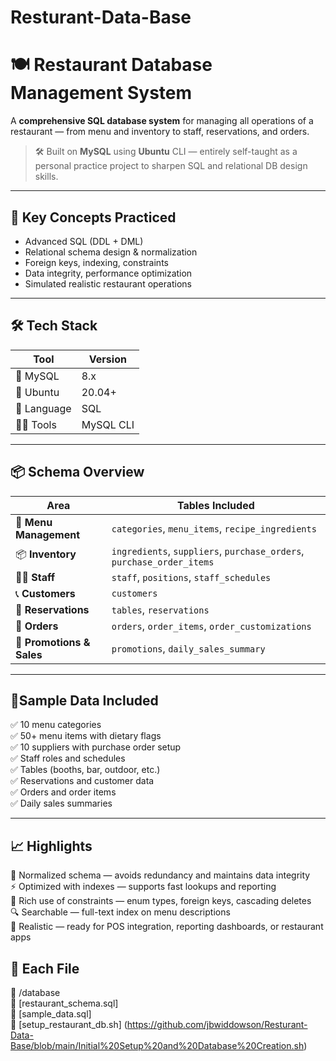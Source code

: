 # Resturant-Data-Base
# 🍽️ Restaurant Database Management System

A **comprehensive SQL database system** for managing all operations of a restaurant — from menu and inventory to staff, reservations, and orders.

> 🛠️ Built on **MySQL** using **Ubuntu** CLI — entirely self-taught as a personal practice project to sharpen SQL and relational DB design skills.

---

## 🧠 Key Concepts Practiced

- Advanced SQL (DDL + DML)
- Relational schema design & normalization
- Foreign keys, indexing, constraints
- Data integrity, performance optimization
- Simulated realistic restaurant operations

---

## 🛠️ Tech Stack

| Tool        | Version     |
|-------------|-------------|
| 💾 MySQL     | 8.x         |
| 🐧 Ubuntu    | 20.04+      |
| 🧮 Language  | SQL         |
| 🧑‍💻 Tools    | MySQL CLI   |

---

## 📦 Schema Overview

| Area                   | Tables Included                                                                 |
|------------------------|---------------------------------------------------------------------------------|
| 🍔 **Menu Management**  | `categories`, `menu_items`, `recipe_ingredients`                                |
| 📦 **Inventory**        | `ingredients`, `suppliers`, `purchase_orders`, `purchase_order_items`          |
| 👨‍🍳 **Staff**           | `staff`, `positions`, `staff_schedules`                                        |
| 📞 **Customers**        | `customers`                                                                     |
| 📆 **Reservations**     | `tables`, `reservations`                                                        |
| 🧾 **Orders**           | `orders`, `order_items`, `order_customizations`                                 |
| 🎁 **Promotions & Sales** | `promotions`, `daily_sales_summary`                                           |

---

## 🧪Sample Data Included

✅ 10 menu categories  
✅ 50+ menu items with dietary flags  
✅ 10 suppliers with purchase order setup  
✅ Staff roles and schedules  
✅ Tables (booths, bar, outdoor, etc.)  
✅ Reservations and customer data  
✅ Orders and order items  
✅ Daily sales summaries

---

## 📈 Highlights

🎯 Normalized schema — avoids redundancy and maintains data integrity  
⚡ Optimized with indexes — supports fast lookups and reporting  
🔐 Rich use of constraints — enum types, foreign keys, cascading deletes  
🔍 Searchable — full-text index on menu descriptions  
🍝 Realistic — ready for POS integration, reporting dashboards, or restaurant apps

## 📁 Each File

📂 /database  
📄 [restaurant_schema.sql]  
📄 [sample_data.sql]  
📝 [setup_restaurant_db.sh] (https://github.com/jbwiddowson/Resturant-Data-Base/blob/main/Initial%20Setup%20and%20Database%20Creation.sh)



